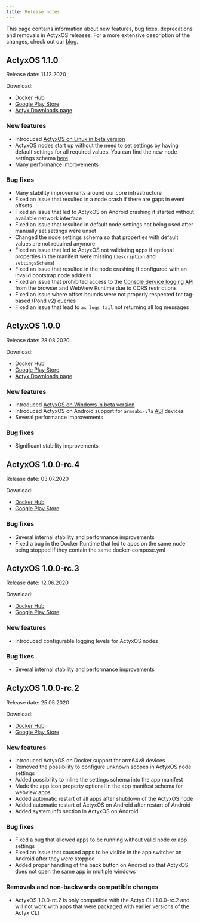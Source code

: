 ```yaml
---
title: Release notes
---
```


This page contains information about new features, bug fixes, deprecations and removals in ActyxOS releases. For a more extensive description of the changes, check out our [blog](https://www.actyx.com/news/).

<!-- markdownlint-disable MD024 -->

## ActyxOS 1.1.0

Release date: 11.12.2020

Download:

- [Docker Hub](https://hub.docker.com/r/actyx/os)
- [Google Play Store](https://play.google.com/store/apps/details?id=com.actyx.os.android)
- [Actyx Downloads page](https://downloads.actyx.com/)

### New features

- Introduced [ActyxOS on Linux in beta version](advanced-guides/actyxos-on-linux.md)
- ActyxOS nodes start up without the need to set settings by having default settings for all required values. You can find the new node settings schema [here](api/node-settings-schema.md)
- Many performance improvements

### Bug fixes

- Many stability improvements around our core infrastructure
- Fixed an issue that resulted in a node crash if there are gaps in event offsets
- Fixed an issue that led to ActyxOS on Android crashing if started without available network interface
- Fixed an issue that resulted in default node settings not being used after manually set settings were unset
- Changed the node settings schema so that properties with default values are not required anymore
- Fixed an issue that led to ActyxOS not validating apps if optional properties in the manifest were missing (`description` and `settingsSchema`)
- Fixed an issue that resulted in the node crashing if configured with an invalid bootstrap node address
- Fixed an issue that prohibited access to the [Console Service logging API](/os/api/console-service.md) from the browser and WebView Runtime due to CORS restrictions
- Fixed an issue where offset bounds were not properly respected for tag-based (Pond v2) queries
- Fixed an issue that lead to `ax logs tail` not returning all log messages

## ActyxOS 1.0.0

Release date: 28.08.2020

Download:

- [Docker Hub](https://hub.docker.com/r/actyx/os)
- [Google Play Store](https://play.google.com/store/apps/details?id=com.actyx.os.android)
- [Actyx Downloads page](https://downloads.actyx.com/)

### New features

- Introduced [ActyxOS on Windows in beta version](advanced-guides/actyxos-on-windows.md)
- Introduced ActyxOS on Android support for `armeabi-v7a` [ABI](https://developer.android.com/ndk/guides/abis.html#sa) devices
- Several performance improvements

### Bug fixes

- Significant stability improvements

## ActyxOS 1.0.0-rc.4

Release date: 03.07.2020

Download:

- [Docker Hub](https://hub.docker.com/r/actyx/os)
- [Google Play Store](https://play.google.com/store/apps/details?id=com.actyx.os.android)
  
### Bug fixes

- Several internal stability and performance improvements
- Fixed a bug in the Docker Runtime that led to apps on the same node being stopped if they contain the same docker-compose.yml

## ActyxOS 1.0.0-rc.3

Release date: 12.06.2020

Download:

- [Docker Hub](https://hub.docker.com/r/actyx/os)
- [Google Play Store](https://play.google.com/store/apps/details?id=com.actyx.os.android)

### New features

- Introduced configurable logging levels for ActyxOS nodes
  
### Bug fixes

- Several internal stability and performance improvements
  
## ActyxOS 1.0.0-rc.2

Release date: 25.05.2020

Download:

- [Docker Hub](https://hub.docker.com/r/actyx/os)
- [Google Play Store](https://play.google.com/store/apps/details?id=com.actyx.os.android)

### New features

- Introduced ActyxOS on Docker support for arm64v8 devices
- Removed the possibility to configure unknown scopes in ActyxOS node settings
- Added possibility to inline the settings schema into the app manifest
- Made the app icon property optional in the app manifest schema for webview apps
- Added automatic restart of all apps after shutdown of the ActyxOS node
- Added automatic restart of ActyxOS on Android after restart of Android
- Added system info section in ActyxOS on Android

### Bug fixes

- Fixed a bug that allowed apps to be running without valid node or app settings
- Fixed an issue that caused apps to be visible in the app switcher on Android after they were stopped
- Added proper handling of the back button on Android so that ActyxOS does not open the same app in multiple windows

### Removals and non-backwards compatible changes

- ActyxOS 1.0.0-rc.2 is only compatible with the Actyx CLI 1.0.0-rc.2 and will not work with apps that were packaged with earlier versions of the Actyx CLI

<!-- markdownlint-enable MD024 -->